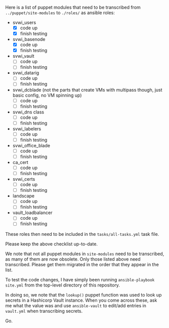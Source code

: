 Here is a list of puppet modules that need to be transcribed from
`../puppet/site-modules` to `./roles/` as ansible roles:

- svwi_users
  - [x] code up
  - [x] finish testing
- svwi_basenode
  - [x] code up
  - [x] finish testing
- svwi_vault
  - [ ] code up
  - [ ] finish testing
- svwi_datarig
  - [ ] code up
  - [ ] finish testing
- svwi_dcblade (not the parts that create VMs with multipass though, just basic config, no VM spinning up)
  - [ ] code up
  - [ ] finish testing
- svwi_dns class
  - [ ] code up
  - [ ] finish testing
- svwi_labelers
  - [ ] code up
  - [ ] finish testing
- svwi_office_blade
  - [ ] code up
  - [ ] finish testing
- ca_cert
  - [ ] code up
  - [ ] finish testing
- svwi_certs
  - [ ] code up
  - [ ] finish testing
- landscape
  - [ ] code up
  - [ ] finish testing
- vault_loadbalancer
  - [ ] code up
  - [ ] finish testing

These roles then need to be included in the `tasks/all-tasks.yml` task file.

Please keep the above checklist up-to-date.

We note that not all puppet modules in `site-modules` need to be transcribed,
as many of them are now obsolete. Only those listed above need transcribed.
Please get them migrated in the order that they appear in the list.

To test the code changes, I have simply been running `ansible-playbook
site.yml` from the top-level directory of this repository.

In doing so, we note that the `lookup()` puppet function was used to look up
secrets in a Hashicorp Vault instance. When you come across these, ask me what
the value was and use `ansible-vault` to edit/add entries in `vault.yml` when
transcribing secrets.

Go.

